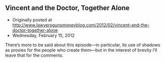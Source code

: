 ## Vincent and the Doctor, Together Alone

 * Originally posted at http://www.lawyersgunsmoneyblog.com/2012/02/vincent-and-the-doctor-together-alone
 * Wednesday, February 15, 2012

There’s more to be said about this episode—in particular, its use of shadows as proxies for the people who create them—but in the interest of brevity I’ll leave that for the comments.